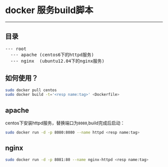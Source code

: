 # docker 服务build脚本
------
## 目录
<pre>
--- root
  --- apache (centos6下的httpd服务)
  --- nginx  (ubuntu12.04下的nginx服务)
</pre>

## 如何使用？
```bash
sudo docker pull centos
sudo docker build -t='<resp name:tag>' <Dockerfile>
```
## apache
centos下安装httpd服务，替换端口为`8080`,build完成后启动：
```bash
sudo docker run -d -p 8080:8080 --name httpd <resp name:tag>
```

## nginx
```bash
sudo docker run -d -p 8081:80 --name nginx-httpd <resp name:tag>
```
